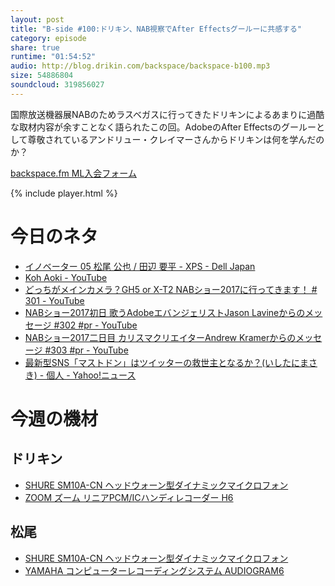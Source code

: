 ```yaml
---
layout: post
title: "B-side #100:ドリキン、NAB視察でAfter Effectsグールーに共感する"
category: episode
share: true
runtime: "01:54:52"
audio: http://blog.drikin.com/backspace/backspace-b100.mp3
size: 54886804
soundcloud: 319856027
---
```


国際放送機器展NABのためラスベガスに行ってきたドリキンによるあまりに過酷な取材内容が余すことなく語られたこの回。AdobeのAfter Effectsのグールーとして尊敬されているアンドリュー・クレイマーさんからドリキンは何を学んだのか？

[backspace.fm ML入会フォーム](http://backspace.us11.list-manage.com/subscribe?u=09c933bd3997c1d16dbed156a&id=84b6529b91)

{% include player.html %}

# 今日のネタ

* [イノベーター 05 松尾 公也 / 田辺 要平 - XPS - Dell Japan](http://www.info-event.jp/dell/lp/xps/innovator/05/)
* [Koh Aoki - YouTube](https://www.youtube.com/user/drikin/videos)
* [どっちがメインカメラ？GH5 or X-T2 NABショー2017に行ってきます！ # 301 - YouTube](https://www.youtube.com/watch?v=yhTxBk2X0I4)
* [NABショー2017初日 歌うAdobeエバンジェリストJason Lavineからのメッセージ #302 #pr - YouTube](https://www.youtube.com/watch?v=RgzvmtYORvs&t=222s)
* [NABショー2017二日目 カリスマクリエイターAndrew Kramerからのメッセージ #303 #pr - YouTube](https://www.youtube.com/watch?v=LkyppoCyEao&t=622s)
* [最新型SNS「マストドン」はツイッターの救世主となるか？(いしたにまさき) - 個人 - Yahoo!ニュース](https://news.yahoo.co.jp/byline/ishitanimasaki/20170428-00070364/)

# 今週の機材

## ドリキン
* [SHURE  SM10A-CN ヘッドウォーン型ダイナミックマイクロフォン](http://amzn.to/1LXIGkV) 
* [ZOOM ズーム リニアPCM/ICハンディレコーダー H6](http://amzn.to/29BOo5n)

## 松尾
* [SHURE  SM10A-CN ヘッドウォーン型ダイナミックマイクロフォン](http://amzn.to/1LXIGkV) 
* [YAMAHA コンピューターレコーディングシステム AUDIOGRAM6](http://amzn.to/1Rsyq5W)
